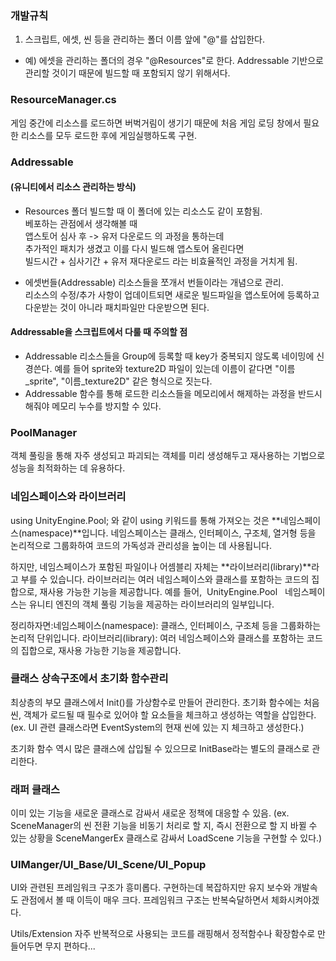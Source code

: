 ### 개발규칙
1. 스크립트, 에셋, 씬 등을 관리하는 폴더 이름 앞에 "@"를 삽입한다.
- 예) 에셋을 관리하는 폴더의 경우 "@Resources"로 한다. Addressable 기반으로 관리할 것이기 때문에  빌드할 때 포함되지 않기 위해서다.

### ResourceManager.cs
게임 중간에 리소스를 로드하면 버벅거림이 생기기 때문에 처음 게임 로딩 창에서 필요한 리소스를 모두 로드한 후에 게임실행하도록 구현.

### Addressable
#### (유니티에서 리소스 관리하는 방식)
- Resources 폴더
빌드할 때 이 폴더에 있는 리소스도 같이 포함됨.   
베포하는 관점에서 생각해볼 때   
앱스토어 심사 후 -> 유저 다운로드 의 과정을 통하는데   
추가적인 패치가 생겼고 이를 다시 빌드해 앱스토어 올린다면   
빌드시간 + 심사기간 + 유저 재다운로드 라는 비효율적인 과정을 거치게 됨.   

- 에셋번들(Addressable)
리소스들을 쪼개서 번들이라는 개념으로 관리.   
리소스의 수정/추가 사항이 업데이트되면 새로운 빌드파일을 앱스토어에 등록하고 다운받는 것이 아니라 패치파일만 다운받으면 된다.   

#### Addressable을 스크립트에서 다룰 때 주의할 점
- Addressable 리소스들을 Group에 등록할 때 key가 중복되지 않도록 네이밍에 신경쓴다. 예를 들어 sprite와 texture2D 파일이 있는데 이름이 같다면 "이름_sprite", "이름_texture2D" 같은 형식으로 짓는다.
- Addressable 함수를 통해 로드한 리소스들을 메모리에서 해제하는 과정을 반드시 해줘야 메모리 누수를 방지할 수 있다.

### PoolManager
객체 풀링을 통해 자주 생성되고 파괴되는 객체를 미리 생성해두고 재사용하는 기법으로 성능을 최적화하는 데 유용하다.

### 네임스페이스와 라이브러리
using UnityEngine.Pool; 와 같이 using 키워드를 통해 가져오는 것은 **네임스페이스(namespace)**입니다. 네임스페이스는 클래스, 인터페이스, 구조체, 열거형 등을 논리적으로 그룹화하여 코드의 가독성과 관리성을 높이는 데 사용됩니다.

하지만, 네임스페이스가 포함된 파일이나 어셈블리 자체는 **라이브러리(library)**라고 부를 수 있습니다. 라이브러리는 여러 네임스페이스와 클래스를 포함하는 코드의 집합으로, 재사용 가능한 기능을 제공합니다. 예를 들어,
 UnityEngine.Pool
 
네임스페이스는 유니티 엔진의 객체 풀링 기능을 제공하는 라이브러리의 일부입니다.

정리하자면:네임스페이스(namespace): 클래스, 인터페이스, 구조체 등을 그룹화하는 논리적 단위입니다.
라이브러리(library): 여러 네임스페이스와 클래스를 포함하는 코드의 집합으로, 재사용 가능한 기능을 제공합니다.



### 클래스 상속구조에서 초기화 함수관리
최상층의 부모 클래스에서 Init()를 가상함수로 만들어 관리한다.
초기화 함수에는 처음 씬, 객체가 로드될 때 필수로 있어야 할 요소들을 체크하고 생성하는 역할을 삽입한다.(ex. UI 관련 클래스라면 EventSystem의 현재 씬에 있는 지 체크하고 생성한다.)

초기화 함수 역시 많은 클래스에 삽입될 수 있으므로 InitBase라는 별도의 클래스로 관리한다.


### 래퍼 클래스
이미 있는 기능을 새로운 클래스로 감싸서 새로운 정책에 대응할 수 있음.
(ex. SceneManager의 씬 전환 기능을 비동기 처리로 할 지, 즉시 전환으로 할 지 바뀔 수 있는 상황을 SceneMangerEx 클래스로 감싸서 LoadScene 기능을 구현할 수 있다.)


### UIManger/UI_Base/UI_Scene/UI_Popup
UI와 관련된 프레임워크 구조가 흥미롭다.
구현하는데 복잡하지만 유지 보수와 개발속도 관점에서 볼 때 이득이 매우 크다. 프레임워크 구조는 반복숙달하면서 체화시켜야겠다.

Utils/Extension
자주 반복적으로 사용되는 코드를 래핑해서 정적함수나 확장함수로 만들어두면 무지 편하다...




